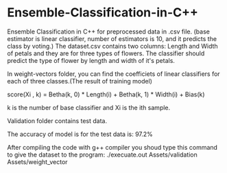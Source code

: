 # Ensemble-Classification-in-C++
Ensemble Classification in C++ for preprocessed data in .csv file. (base estimator is linear classifier, number of estimators is 10, and it predicts the class by voting.)
The dataset.csv contains two columns: Length and Width of petals and they are for three types of flowers. The classifier should  predict the type of flower by length and width of it's petals. 

In weight-vectors folder, you can find the coefficiets of linear classifiers for each of three classes.(The result of training model) 

score(Xi , k) = Betha(k, 0) * Length(i) + Betha(k, 1) * Width(i) + Bias(k) 

k is the number of base classifier and Xi is the ith sample.

Validation folder contains test data.

The accuracy of model is for the test data is: 97.2%

After compiling the code with g++ compiler you shoud type this command to give the dataset to the program: ./execuate.out Assets/validation Assets/weight_vector
